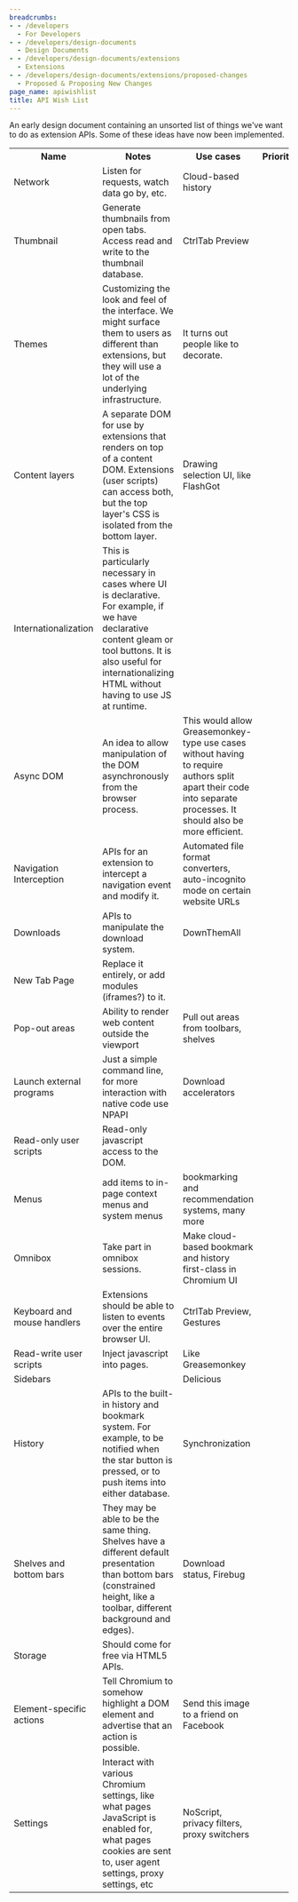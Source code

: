 ```yaml
---
breadcrumbs:
- - /developers
  - For Developers
- - /developers/design-documents
  - Design Documents
- - /developers/design-documents/extensions
  - Extensions
- - /developers/design-documents/extensions/proposed-changes
  - Proposed & Proposing New Changes
page_name: apiwishlist
title: API Wish List
---
```


An early design document containing an unsorted list of things we've want to do
as extension APIs. Some of these ideas have now been implemented.

<table>
  <tr>
    <th>Name</th>
    <th>Notes</th>
    <th>Use cases</th>
    <th>Priority</th>
  </tr>
  <tr>
    <td>Network</td>
    <td>Listen for requests, watch data go by, etc.</td>
    <td>Cloud-based history</td>
    <td></td>
  </tr>
  <tr>
    <td>Thumbnail</td>
    <td>Generate thumbnails from open tabs.  Access read and write to the thumbnail database.</td>
    <td>CtrlTab Preview</td>
    <td></td>
  </tr>
  <tr>
    <td>Themes</td>
    <td>Customizing the look and feel of the interface. We might surface them to users as different than extensions, but they will use a lot of the underlying infrastructure.</td>
    <td>It turns out people like to decorate.</td>
    <td></td>
  </tr>
  <tr>
    <td>Content layers</td>
    <td>A separate DOM for use by extensions that renders on top of a content DOM. Extensions (user scripts) can access both, but the top layer's CSS is isolated from the bottom layer.</td>
    <td>Drawing selection UI, like FlashGot</td>
    <td></td>
  </tr>
  <tr>
    <td>Internationalization</td>
    <td>This is particularly necessary in cases where UI is declarative. For example, if we have declarative content gleam or tool buttons. It is also useful for internationalizing HTML without having to use JS at runtime.</td>
    <td></td>
    <td></td>
  </tr>
  <tr>
    <td>Async DOM</td>
    <td>An idea to allow manipulation of the DOM asynchronously from the browser process.</td>
    <td>This would allow Greasemonkey-type use cases without having to require authors split apart their code into separate processes. It should also be more efficient.</td>
    <td></td>
  </tr>
  <tr>
    <td>Navigation Interception</td>
    <td>APIs for an extension to intercept a navigation event and modify it.</td>
    <td>Automated file format converters, auto-incognito mode on certain website URLs</td>
    <td></td>
  </tr>
  <tr>
    <td>Downloads</td>
    <td>APIs to manipulate the download system.</td>
    <td>DownThemAll</td>
    <td></td>
  </tr>
  <tr>
    <td>New Tab Page</td>
    <td>Replace it entirely, or add modules (iframes?) to it.</td>
    <td></td>
    <td></td>
  </tr>
  <tr>
    <td>Pop-out areas</td>
    <td>Ability to render web content outside the viewport</td>
    <td>Pull out areas from toolbars, shelves</td>
    <td></td>
  </tr>
  <tr>
    <td>Launch external programs</td>
    <td>Just a simple command line, for more interaction with native code use NPAPI</td>
    <td>Download accelerators</td>
    <td></td>
  </tr>
  <tr>
    <td>Read-only user scripts</td>
    <td>Read-only javascript access to the DOM.</td>
    <td></td>
    <td></td>
  </tr>
  <tr>
    <td>Menus</td>
    <td>add items to in-page context menus and system menus</td>
    <td>bookmarking and recommendation systems, many more</td>
    <td></td>
  </tr>
  <tr>
    <td>Omnibox</td>
    <td>Take part in omnibox sessions.</td>
    <td>Make cloud-based bookmark and history first-class in Chromium UI</td>
    <td></td>
  </tr>
  <tr>
    <td>Keyboard and mouse handlers</td>
    <td>Extensions should be able to listen to events over the entire browser UI.</td>
    <td>CtrlTab Preview, Gestures</td>
    <td></td>
  </tr>
  <tr>
    <td>Read-write user scripts</td>
    <td>Inject javascript into pages.</td>
    <td>Like Greasemonkey</td>
    <td></td>
  </tr>
  <tr>
    <td>Sidebars</td>
    <td></td>
    <td>Delicious</td>
    <td></td>
  </tr>
  <tr>
    <td>History</td>
    <td>APIs to the built-in history and bookmark system. For example, to be notified when the star button is pressed, or to push items into either database.</td>
    <td>Synchronization</td>
    <td></td>
  </tr>
  <tr>
    <td>Shelves and bottom bars</td>
    <td>They may be able to be the same thing. Shelves have a different default presentation than bottom bars (constrained height, like a toolbar, different background and edges).</td>
    <td>Download status, Firebug</td>
    <td></td>
  </tr>
  <tr>
    <td>Storage</td>
    <td>Should come for free via HTML5 APIs.</td>
    <td></td>
    <td></td>
  </tr>
  <tr>
    <td>Element-specific actions</td>
    <td>Tell Chromium to somehow highlight a DOM element and advertise that an action is possible.</td>
    <td>Send this image to a friend on Facebook</td>
    <td></td>
  </tr>
  <tr>
    <td>Settings</td>
    <td>Interact with various Chromium settings, like what pages JavaScript is enabled for, what pages cookies are sent to, user agent settings, proxy settings, etc</td>
    <td>NoScript, privacy filters, proxy switchers</td>
    <td></td>
  </tr>
</table>
